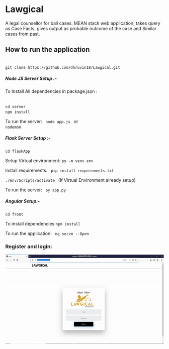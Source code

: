 # Lawgical

A legal counsellor for bail cases. MEAN stack web application, takes query as Case Facts, gives output as probable outcome of the case and Similar cases from past. 


## How to run the application

<code> 
git clone https://github.com/dhruvin18/Lawgical.git 
</code>

##### Node JS Server Setup :-

To Install All dependencies in package.json :

<code>
cd server</code>

<code>
npm install
</code>

To run the server: <code>
node app.js </code> or <code> nodemon</code>

##### Flask Server Setup :-


<code>cd flaskApp</code>

Setup Virtual environment: 
<code>py -m venv env</code>

Install requirements: <code> pip install requirements.txt </code>

<code>./env/Scripts/activate
</code> (If Virtual Environment already setup)

To run the server: <code> py app.py </code>

##### Angular Setup:-
<code>cd front</code>

To install dependencies:<code>npm install</code>

To run the application: <code> ng serve --Open </code>

### Register and login: 

![SignUp](https://github.com/dhruvin18/Lawgical/blob/master/Additional%20Codes/Register.gif "Register")

